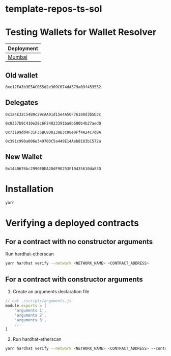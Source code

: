 # template-repos-ts-sol


# Testing Wallets for Wallet Resolver



| Deployment | 
| -------- | 
| [Mumbai](https://mumbai.polygonscan.com/address/0x5B609a7D58eEC8c2348284cFEAa15F1b3ad2668a#code)     | 


## Old wallet

`0xe12FA3b3E5AC055d2e309C674dA579a09f453552`

## Delegates

`0x1a4E32C54B9c29cAA91d15e4A50F76180d3b5D3c`

`0x0357b9C410e28c6F24823391ba8b580b4b27aed0`

`0x73199dd4F31F35BC8D8138B3c98e0Ff4A24C7dBA`

`0x391c990a006e34970DC5a449E14Aeb8183b1572a`

## New Wallet 

`0x1440676bc2990E0EA28dF90253F10435610da83D`


# Installation

```bash
yarn
```

# Verifying a deployed contracts

## For a contract with no constructor arguments

Run hardhat-etherscan

```bash
yarn hardhat verify --network <NETWORK_NAME> <CONTRACT_ADDRESS>
```

## For a contract with constructor arguments

1. Create an arguments declaration file

```js
// cat ./scripts/arguments.js
module.exports = [
	'arguments 1',
	'arguments 2',
	'arguments 3',
	...
]
```

2. Run hardhat-etherscan

```bash
yarn hardhat verify --network <NETWORK_NAME> <CONTRACT_ADDRESS> --contract <PATH_TO_CONTRACT>:<CONTRACT_NAME> --constructor-args ./scripts/arguments.js
```
